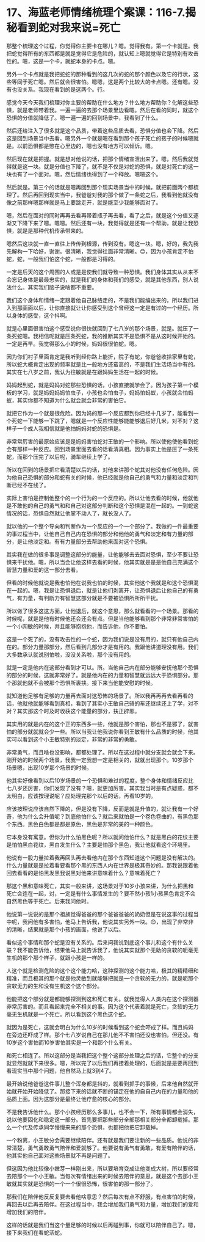 # 17、海蓝老师情绪梳理个案课：116-7.揭秘看到蛇对我来说=死亡

那整个梳理这个过程，你觉得你主要卡在哪儿？嗯。觉得我有。第一个卡就是。我把蛇觉得所有的东西都是就是觉得它是危险的，就认知上嗯就觉得它是特别有攻击性的。嗯，这是一个卡，就蛇本身的卡点。嗯。

另外一个卡点就是我把蛇蛇的那种看到的这几次的蛇的那个颜色以及它的行状，这些等同于死亡嗯。然后就会很害怕。嗯嗯，这是两个比较大的卡点嗯。还有嗯。没有也没关系。我现在看到的是这两个。行。

感觉今天今天我们梳理对你主要的帮助在什么地方？什么地方帮助你？化解这些恐惧，就是老师带着我。一遍一遍的去那个场景里边看嗯。然后在看的同时，就这个恐惧的分值就降低了。嗯一遍一遍的回到场景中，我看到了什么。

然后还给注入了很多就是这个品质，带着这些品质去看，恐惧分值也会下降。然后这是回到场景当中去看。嗯另外一个就是嗯在看到那个孩子死亡的孩子的时候嗯就是。以前恐惧都是憋在心里边的，嗯也没有地方可以倾诉。嗯。

然后现在就是把握。就是想对他说的话，把那个情绪宣泄出来了。嗯，然后我就觉得就是这一块。就是分值也下降了，就不是不仅是对蛇的恐惧，就是对死亡的这一块也有了一个面对。嗯，然后情绪也得到了一个释放。嗯嗯这个。

然后就是。第三个的话就是嗯再回到那个现实场景当中的时候，就把前面两个都梳理了。然后再回到现实当中，我爸爸对我的那个做了一条蛇之后，我看到他就没有像之前那样嗯那样就是马上要跳走开，就是能至少我能够面对了。

嗯，然后在面对的同时再再去看再带着瓶子再去看，看了之后，就是这个分值又逐渐又下降下来了嗯。嗯嗯。然后还有一块，我觉得就是还有一个帮助，就是让我恐惧，就是是那种代机传承带来的。

嗯然后这块就一直一直往上传传到根源，传到没有。嗯这一块。嗯，好的，我先我先解构一下哈好，谢谢。很清晰，我觉得往面非常清晰。😊，因为小孩肯定不怕蛇，蛇，一般我们怕这个蛇，一般都是习得的。

一定是后天的这个周围的人或是是使我们就导致一种恐惧。我们身体其实从从来不会忘记身体是最最忠实的，就是我们的身体和我们的感受，就是其他东西，别人说法什么。其实我们脑子说啥都不重要。

我们这个身体和情绪一定跟着他自己脉络走的，不是我们能编出来的，所以我们进入到那画面以后，让你直接就让让你感受到这个曾经这一定是有过的一个经历。所以身体的感受，这个抖啊。

就是心里面很害怕这个感受说你很快就回到了七八岁的那个场景，就是。就压了一条死蛇嗯。我相信呢就是压条死蛇，我的推断其实不是恐惧不是从这时候开始的。一定是再早。我觉得那么小的时候，妈妈很很怕蛇。嗯。

因为你们村子里面肯定是我听到经你路上能折，院子有蛇，你爸爸收拾家里有蛇，所以蛇大概肯定出现的频率就是比一般地方还蛮高的，不是我们生活场当中有的。其实在七八岁之前，我认为往敏就是在跟妈妈生活在一起的时候。

妈妈起到蛇，就是妈妈对蛇那些恐惧的话，小孩直接就学会了。因为孩子第一个模板的学习，就是妈妈妈妈怕虫子，小孩也会怕虫子，妈妈怕蚂蚁，小孩就会怕蚂蚁，其实你都不知道为什么就会就会非常的害怕它。

就把它作为一个就是很危险。因为妈的那一个反应都到你已经十几岁了，能看到一个死蛇一下能够一下跳了，嗯就是一个反应性能够能能够退后好几米，对不对？这样子一个成人我相信就是他怕妈妈对蛇的恐惧是。

非常常厉害的最原始应该是是妈妈害怕蛇对王敏的一个影响。所以使他使他看到蛇会有那样一种反应。回到场景里面去看的话看清真相。因为事实上他是压了一条死蛇，而那个压完了以后呢，骑车继续上学了。

所以在回到的场景把它看清楚以后的话，对他来讲那个蛇其对他没有任何危险。因为他自己恐惧的部分和蛇有关的时候，他已经就是他自己的勇气和力量和淡定和判断已经不在线了。

实际上害怕是控制他整个的一个行为的一个反应的。所以让他去看的时候，他就他是不敢他的自己的勇气和和自己对这部分判断和这个恐惧是混在一起的。一到蛇这情况的话，恐惧自然就让他掌不动人了，就长没人了。

就以他的一个整个导向和判断作为一个反应的一个一个部分了。我做的一件最重要的事过程当中，让他自己自己内在恐惧的部分和他他的勇气和淡定和有力量的部分，是让他淡定和。有有力量部分去帮助他来面对这个恐惧。

其实我在做的很多事是调整这部分的能量，让他能够去去面对恐惧，至少不要让恐惧来干扰他。嗯，所以当会让他这样去看的时候，他其实就是是是他自己充满这个智慧力量和爱的这一部分去看。

但看的时候他就说是我也怕他在说我也怕的时候，其实他这个我就是和这个恐惧混在一起的。嗯，我是让恐惧退后，就是让他们剥离开，让恐惧退后让他自己的有勇气，有力量，有判断力有智慧这部分就是不要被恐惧所所所干扰。

所以做了很多这这方面，让他退后，就这个意思，那么就看看的一个场景。那看的时候呢，就是是他有时候他还会还会有点。但是当他能够看到那个非常非常害怕的一个小网敏的时候，并且能够抱抱他，而告诉他，你不要怕。

这是一个死了的，没有攻击性的一个蛇，因为我们说是没有用的，就只有他自己内在的。部分力量那部分，然后看到几部分才是有用的。我跟他讲道理没有用。我们大多数承认就说别怕啦，没没关系啦，那个没有用的。

就是一定是他内在这部分看到才可以。所。当他自己内在部分能够安抚他那个恐惧的部分的时候，这就非常好了。就是他内在的力量和智慧就远远大于恐惧部分。那个那就他就不会被那个恐惧所裹挟。接下来当他能安慰的时候。

就知道他足够有足够的力量再去面对这恐怖的场景了。所以我再再再去看再看的话，他就他就能够看到真相，看到了其实小王敏自己骑的车还继续还上了学，对不对？其实那这个时及时收获这个能量的部分，扶正辟邪。

其实用的就是内在的这个正的东西多一些，他就是那个害怕，那也不是邪了，就害怕的部分就就就会少一些。所以当我让他我说你看到王敏有什么品质的时候，他其实可以看到这个小王敏特别的淡定，非常的非常的勇敢。

非常勇气，而且啥也没影响，都都处理了。所以在这过程中就分支就会就会下来。刚开始的时候两个场景，我我一定我想一定是相关的，就就出现那个。10岁那个场景嗯，出现10岁那个场景的时候。

他其实好像看到以后10岁场景的一个恐惧和难过的程度，整个身体和情绪反应比七八岁还厉害，你们发现了没有？嗯，就更加厉害。其实我当时是有点疑惑，都不太明白，应该按理说呢？应处理完那个以后的话，再看10岁的。

应该按理说应该自然下降的，但是没有下降，反而是就是升值的，就让我有一个好奇，他为什么会升值呢？到底他怕什么？就后来就怕是一个卷色卷曲的，有黑色那个东西。黑色白色都是都是原色，黑色是非常的美的一种颜色。

它本身没有寓意。但你为什么怕黑色呢？所以就问他怕什么？就是黑白的花纹主要是怕怕黑白花纹，黑白发生什么？主要是怕那个黑色，我让他就看这个环境里。

他说有一股力量拉着我再回头再去看他内在那个东西知道这个问题是没有解决的。什么力量就是是拉着看要看那个黑的东西人内在世界是极其奇妙的。那我说跟着他回去看看的是怕黑发黑我说黑对他来讲意味着什么？意味着死亡？

那这个黑和意味死亡，其实一般来讲，这场景对于10岁小孩来讲，为什么把黑和死亡会连在一起，对，一定是有什么事情发生的？要不然小孩1小孩黑色肯定不会自然黑色等于死亡。后来我问他时。

他说第一说说的是那个祖族觉得爸爸的那个爸爸爸爸的奶奶但是在说这事的过程当中呢，我问他有多害怕，他马上告诉我，他说其实另外一块。😊，出现了非常非的清晰，结果就是那个小孩的画面，他说了以后。

看似这个事情和那个蛇是没有关系的。后来问我说到底这个事儿和这个有什么关联？我不能告诉他，结果他马上就告诉我了，他说其实就那个无助的贪软的呃毫无生机的那个那个样子，就跟小孩是一样的。

人这个就是检测危险的这个这个能力哈，这种探测的这个能力哈，极其的精精细和精准，而且极其的那个就是他灵敏到就能够把就是一个贪软的无力的，就是呃那个贪软无力的生和没有生机这个这个部分。

他能把这个部分就是都能够探测到这和死亡有关。就我觉得人人类内在这个探测器非常厉害的。而且看起来完全不相关的事。因为这个代表着就是死亡，贪软的无力毫无生机就是一个死亡。所以看到这个黑色这个蛇。

就因为是死亡，这就会明白为什么10岁的时候看到这个蛇会吓成了样。而且妈妈在旁边还吓成了样。那个七八岁说自己在那儿他不不害怕还没也害怕，但还没。有10岁这个害怕而10岁害怕其实是一个和那个什么有关。

和死亡相连了。所以这部分是当我把这个整个这部分处理之后的话，它整个的分支就显然就就下来很多。嗯，所以完了以后我们再接着处理的，后面就是是要再回到看现实当中那个问题，他自然马上就3到4了。

最开始说他爸爸这件事儿整个浑身都是抖的，就看到抓手的事候，后来他自然就开始就开始开始降低了。那接下来的话就不断的锚定在他的自自己内在的力量和他的品质上面。因为这部分是最终让他疗愈的核心的部分。

不是我告诉他什么。那个小孩经历那么多事儿，也不会一下，所有事情都会消失，说以他要固化和稳定这一部分。首先要把那些部分全部那相关部分全都卸载掉。那么一个代及传承同学慢慢来来的那个恐惧，也都把他把它卸载掉。

一个粉离，小王敏分会需要继续陪伴。还有就是我们要注新的一些品质。他说的非常清楚，勇气勇敢勇气陪伴和爱就够了。他要说有勇气有勇敢，有爱有陪伴的话，他其实他自己面对这些场景就不再是问题了。

但这因为他比较像小嫩芽一样刚出来，所以要培育变成让他变成大树，所以要经常去陪那个一个小王敏。当每次有情绪出来的时候去陪伴的意思，就是这个去那小王敏就其实就是恐惧的一个一个很很恐怖，很害怕的那一部分了。

那我们在陪伴他反反复要去看他啥意思？然后每次有点不舒服，有点害怕的时候，再回去以后再去陪伴。在这过程当中，我会增加我们勇气和力量，增加我们的爱和增加我们的陪伴。

这样的话就是我们当这个量足够的时候以后再碰到事，你就可以陪伴自己了。嗯，接下来我们在看蛇活蛇。